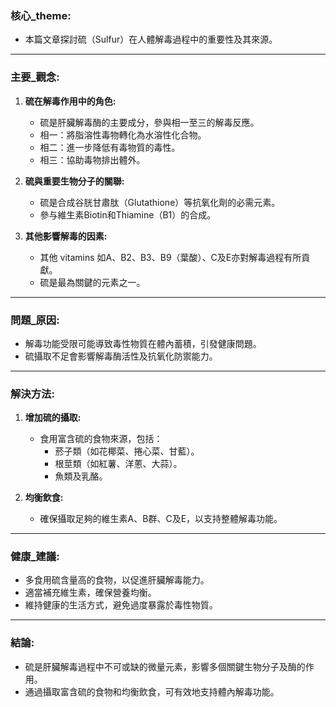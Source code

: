 ### 核心_theme:
- 本篇文章探討硫（Sulfur）在人體解毒過程中的重要性及其來源。

---

### 主要_觀念:
1. **硫在解毒作用中的角色:**
   - 硫是肝臟解毒酶的主要成分，參與相一至三的解毒反應。
   - 相一：將脂溶性毒物轉化為水溶性化合物。
   - 相二：進一步降低有毒物質的毒性。
   - 相三：協助毒物排出體外。

2. **硫與重要生物分子的關聯:**
   - 硫是合成谷胱甘肅肽（Glutathione）等抗氧化劑的必需元素。
   - 參与維生素Biotin和Thiamine（B1）的合成。

3. **其他影響解毒的因素:**
   - 其他 vitamins 如A、B2、B3、B9（葉酸）、C及E亦對解毒過程有所貢獻。
   - 硫是最為關鍵的元素之一。

---

### 問題_原因:
- 解毒功能受限可能導致毒性物質在體內蓄積，引發健康問題。
- 硫攝取不足會影響解毒酶活性及抗氧化防禦能力。

---

### 解決方法:
1. **增加硫的攝取:**
   - 食用富含硫的食物來源，包括：
     - 菸子類（如花椰菜、捲心菜、甘藍）。
     - 根莖類（如紅薯、洋蔥、大蒜）。
     - 魚類及乳酪。

2. **均衡飲食:**
   - 確保攝取足夠的維生素A、B群、C及E，以支持整體解毒功能。

---

### 健康_建議:
- 多食用硫含量高的食物，以促進肝臟解毒能力。
- 適當補充維生素，確保營養均衡。
- 維持健康的生活方式，避免過度暴露於毒性物質。

---

### 結論:
- 硫是肝臟解毒過程中不可或缺的微量元素，影響多個關鍵生物分子及酶的作用。
- 通過攝取富含硫的食物和均衡飲食，可有效地支持體內解毒功能。